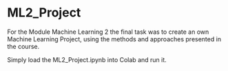 # ML2_Project
For the Module Machine Learning 2 the final task was to create an own Machine Learning Project, using the methods and approaches presented in the course.

Simply load the ML2_Project.ipynb into Colab and run it.
